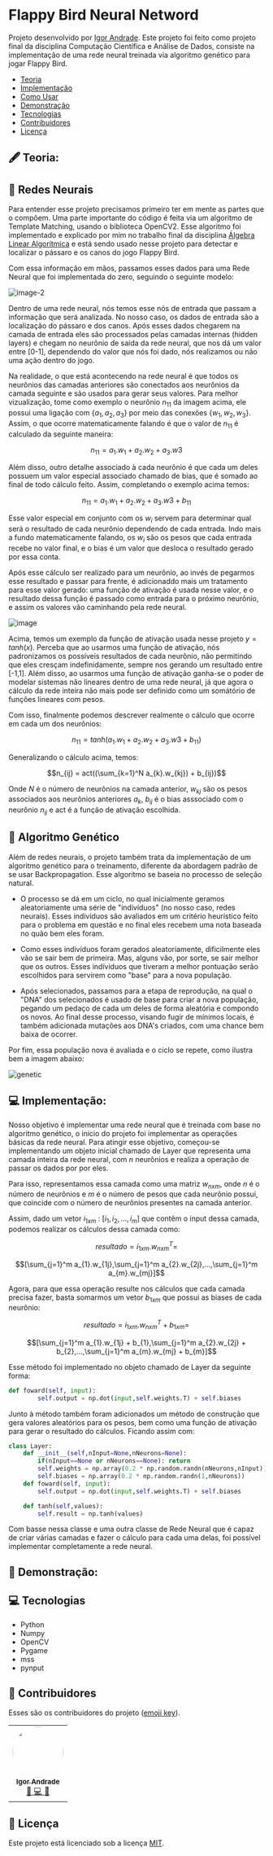 # Flappy Bird Neural Netword

Projeto desenvolvido por [Igor Andrade](https://github.com/andradeigor). Este projeto foi feito como projeto final da disciplina Computação Científica e Análise de Dados, consiste na implementação de uma rede neural treinada via algoritmo genético para jogar Flappy Bird.

- [Teoria](#🖋-teoria)
- [Implementação](#💻-implementação)
- [Como Usar](#🤖-como-usar)
- [Demonstração](#📜-demonstração)
- [Tecnologias](#💻-tecnologias)
- [Contribuidores](#👥-contribuidores)
- [Licença](#📖-licença)

## 🖋 Teoria:

## 🧠 Redes Neurais

Para entender esse projeto precisamos primeiro ter em mente as partes que o compõem. Uma parte importante do código é feita via um algoritmo de Template Matching, usando o biblioteca OpenCV2. Esse algoritmo foi implementado e explicado por mim no trabalho final da disciplina [Álgebra Linear Algorítmica](https://github.com/andradeigor/CosineMatcher) e está sendo usado nesse projeto para detectar e localizar o pássaro e os canos do jogo Flappy Bird.

Com essa informação em mãos, passamos esses dados para uma Rede Neural que foi implementada do zero, seguindo o seguinte modelo:

![image-2](https://github.com/andradeigor/CosineMatcher/assets/21049910/5b077f70-f4fa-4e78-982f-826e0ca14a62)

Dentro de uma rede neural, nós temos esse nós de entrada que passam a informação que será analizada. No nosso caso, os dados de entrada são a localização do pássaro e dos canos. Após esses dados chegarem na camada de entrada eles são processados pelas camadas internas (hidden layers) e chegam no neurônio de saída da rede neural, que nos dá um valor entre [0-1], dependendo do valor que nós foi dado, nós realizamos ou não uma ação dentro do jogo.

Na realidade, o que está acontecendo na rede neural é que todos os neurônios das camadas anteriores são conectados aos neurônios da camada seguinte e são usados para gerar seus valores. Para melhor vizualização, tome como exemplo o neurônio $n_{11}$ da imagem acima, ele possui uma ligação com $\{a_1,a_2,a_3\}$ por meio das conexões $\{w_1,w_2,w_3\}$. Assim, o que ocorre matematicamente falando é que o valor de $n_{11}$ é calculado da seguinte maneira:

$$n_{11} = a_1.w_1+a_2.w_2+a_3.w3$$

Além disso, outro detalhe associado à cada neurônio é que cada um deles possuem um valor especial associado chamado de bias, que é somado ao final de todo cálculo feito. Assim, completando o exemplo acima temos:

$$n_{11} = a_1.w_1+a_2.w_2+a_3.w3+b_{11}$$

Esse valor especial em conjunto com os $w_i$ servem para determinar qual será o resultado de cada neurônio dependendo de cada entrada. Indo mais a fundo matematicamente falando, os $w_i$ são os pesos que cada entrada recebe no valor final, e o bias é um valor que desloca o resultado gerado por essa conta.

Após esse cálculo ser realizado para um neurônio, ao invés de pegarmos esse resultado e passar para frente, é adicionaddo mais um tratamento para esse valor gerado: uma função de ativação é usada nesse valor, e o resultado dessa função é passado como entrada para o próximo neurônio, e assim os valores vão caminhando pela rede neural.

![image](https://github.com/andradeigor/CosineMatcher/assets/21049910/4945954c-6b02-4fa4-acd7-160ad5be0da3)

Acima, temos um exemplo da função de ativação usada nesse projeto $y=tanh(x)$. Perceba que ao usarmos uma função de ativação, nós padronizamos os possíveis resultados de cada neurônio, não permitindo que eles cresçam indefinidamente, sempre nos gerando um resultado entre [-1,1]. Além disso, ao usarmos uma função de ativação ganha-se o poder de modelar sistemas não lineares dentro de uma rede neural, já que agora o cálculo da rede inteira não mais pode ser definido como um somátório de funções lineares com pesos.

Com isso, finalmente podemos descrever realmente o cálculo que ocorre em cada um dos neurônios:

$$n_{11} = tanh(a_1.w_1+a_2.w_2+a_3.w3+b_{11})$$

Generalizando o cálculo acima, temos:

$$n_{ij} = act((\sum_{k=1}^N a_{k}.w_{kj}) +  b_{ij})$$

Onde $N$ é o número de neurônios na camada anterior, $w_{kj}$ são os pesos associados aos neurônios anteriores $a_k$, $b_{ij}$ é o bias asssociado com o neurônio $n_{ij}$ e act é a função de ativação escolhida.

## 🧬 Algoritmo Genético

Além de redes neurais, o projeto também trata da implementação de um algoritmo genético para o treinamento, diferente da abordagem padrão de se usar Backpropagation. Esse algoritmo se baseia no processo de seleção natural.

- O processo se dá em um ciclo, no qual inicialmente geramos aleatoriamente uma série de "indivíduos" (no nosso caso, redes neurais). Esses indivíduos são avaliados em um critério heurístico feito para o problema em questão e no final eles recebem uma nota baseada no quão bem eles foram.

- Como esses indivíduos foram gerados aleatoriamente, dificilmente eles vão se sair bem de primeira. Mas, alguns vão, por sorte, se sair melhor que os outros. Esses indíviduos que tiveram a melhor pontuação serão escolhidos para servirem como "base" para a nova população.

- Após selecionados, passamos para a etapa de reprodução, na qual o "DNA" dos selecionados é usado de base para criar a nova população, pegando um pedaço de cada um deles de forma aleatória e compondo os novos. Ao final desse processo, visando fugir de mínimos locais, é também adicionada mutações aos DNA's criados, com uma chance bem baixa de ocorrer.

Por fim, essa população nova é avaliada e o ciclo se repete, como ilustra bem a imagem abaixo:

![genetic](https://github.com/andradeigor/CosineMatcher/assets/21049910/32eacce2-bd98-4760-81f0-d3ca67a0e1ad)

## 💻 Implementação:

Nosso objetivo é implementar uma rede neural que é treinada com base no algoritmo genético, o inicio do projeto foi implementar as operações básicas da rede neural. Para atingir esse objetivo, começou-se implementando um objeto inicial chamado de Layer que representa uma camada inteira da rede neural, com $n$ neurônios e realiza a operação de passar os dados por por eles.

Para isso, representamos essa camada como uma matriz $w_{nxm}$, onde $n$ é o número de neurônios e $m$ é o número de pesos que cada neurônio possui, que coincide com o número de neurônios presentes na camada anterior.

Assim, dado um vetor $i_{1xm}$ : $[i_1,i_2,...,i_m]$ que contêm o input dessa camada, podemos realizar os cálculos dessa camada como:

$$resultado = i_{1xm}.w_{nxm}^T = $$

$$[\sum_{j=1}^m a_{1}.w_{1j},\sum_{j=1}^m a_{2}.w_{2j},...,\sum_{j=1}^m a_{m}.w_{mj}]$$

Agora, para que essa operação resulte nos cálculos que cada camada precisa fazer, basta somarmos um vetor $b_{1xm}$ que possui as biases de cada neurônio:

$$resultado = i_{1xm}.w_{nxm}^T + b_{1xm} =$$

$$[\sum_{j=1}^m a_{1}.w_{1j} + b_{1},\sum_{j=1}^m a_{2}.w_{2j} + b_{2},...,\sum_{j=1}^m a_{m}.w_{mj} + b_{m}]$$

Esse método foi implementado no objeto chamado de Layer da seguinte forma:

```python
def foward(self, input):
        self.output = np.dot(input,self.weights.T) + self.biases
```

Junto à método também foram adicionados um método de construção que gera valores aleatórios para os pesos, bem como uma função de ativação para gerar o resultado do cálculos. Ficando assim com:

```python
class Layer:
    def __init__(self,nInput=None,nNeurons=None):
        if(nInput==None or nNeurons==None): return
        self.weights = np.array(0.2 * np.random.randn(nNeurons,nInput))
        self.biases = np.array(0.2 * np.random.randn(1,nNeurons))
    def foward(self, input):
        self.output = np.dot(input,self.weights.T) + self.biases

    def tanh(self,values):
        self.result = np.tanh(values)

```

Com basse nessa classe e uma outra classe de Rede Neural que é capaz de criar várias camadas e fazer o cálculo para cada uma delas, foi possível implementar completamente a rede neural.

## 📜 Demonstração:

## 💻 Tecnologias

- Python
- Numpy
- OpenCV
- Pygame
- mss
- pynput

## 👥 Contribuidores

Esses são os contribuidores do projeto (<a href="https://allcontributors.org/docs/en/emoji-key">emoji key</a>).

<table>
  <tr>
    <td align="center"><a href="https://github.com/andradeigor"><img style="border-radius: 50%;" src="https://avatars.githubusercontent.com/u/21049910?v=4" width="100px;" alt=""/><br /><sub><b>Igor Andrade</b></sub></a><br /><a href="https://github.com/andradeigor/DiscordBotUFRJ/commits?author=andradeigor" title="Igor Andrade">🤔 💻 🚧</a></td>
  </tr>
</table>

## 📖 Licença

Este projeto está licenciado sob a licença <a href="https://choosealicense.com/licenses/mit/">MIT</a>.
